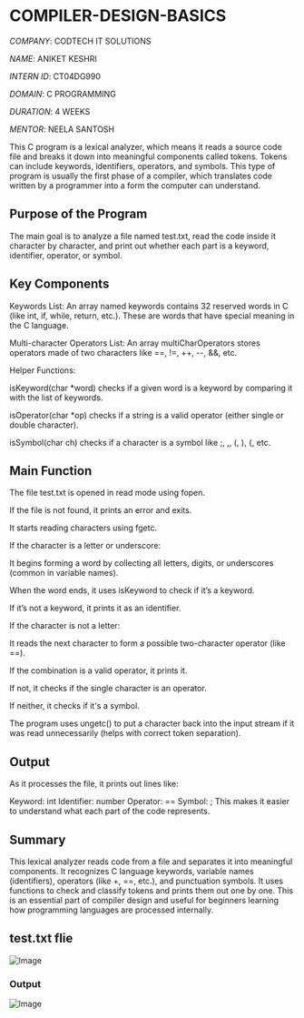 # COMPILER-DESIGN-BASICS

*COMPANY*: CODTECH IT SOLUTIONS

*NAME*: ANIKET KESHRI

*INTERN ID*: CT04DG990

*DOMAIN*: C PROGRAMMING

*DURATION*: 4 WEEKS

*MENTOR*: NEELA SANTOSH 


This C program is a lexical analyzer, which means it reads a source code file and breaks it down into meaningful components called tokens. Tokens can include keywords, identifiers, operators, and symbols. This type of program is usually the first phase of a compiler, which translates code written by a programmer into a form the computer can understand.


## Purpose of the Program
The main goal is to analyze a file named test.txt, read the code inside it character by character, and print out whether each part is a keyword, identifier, operator, or symbol.


## Key Components
Keywords List:
An array named keywords contains 32 reserved words in C (like int, if, while, return, etc.). These are words that have special meaning in the C language.

Multi-character Operators List:
An array multiCharOperators stores operators made of two characters like ==, !=, ++, --, &&, etc.

Helper Functions:

isKeyword(char *word) checks if a given word is a keyword by comparing it with the list of keywords.

isOperator(char *op) checks if a string is a valid operator (either single or double character).

isSymbol(char ch) checks if a character is a symbol like ;, ,, (, ), {, etc.


## Main Function
The file test.txt is opened in read mode using fopen.

If the file is not found, it prints an error and exits.

It starts reading characters using fgetc.

If the character is a letter or underscore:

It begins forming a word by collecting all letters, digits, or underscores (common in variable names).

When the word ends, it uses isKeyword to check if it’s a keyword.

If it’s not a keyword, it prints it as an identifier.

If the character is not a letter:

It reads the next character to form a possible two-character operator (like ==).

If the combination is a valid operator, it prints it.

If not, it checks if the single character is an operator.

If neither, it checks if it's a symbol.

The program uses ungetc() to put a character back into the input stream if it was read unnecessarily (helps with correct token separation).


## Output
As it processes the file, it prints out lines like:

Keyword: int
Identifier: number
Operator: ==
Symbol: ;
This makes it easier to understand what each part of the code represents.

## Summary
This lexical analyzer reads code from a file and separates it into meaningful components. It recognizes C language keywords, variable names (identifiers), operators (like +, ==, etc.), and punctuation symbols. It uses functions to check and classify tokens and prints them out one by one. This is an essential part of compiler design and useful for beginners learning how programming languages are processed internally.

## test.txt flie
![Image](https://github.com/user-attachments/assets/b3541099-1569-42fc-83a6-9f2df63ce5f1)


### Output 
![Image](https://github.com/user-attachments/assets/3505a399-7ca6-4868-86ea-c02137685ad3)
